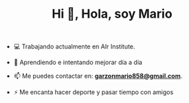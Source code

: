 <h1 align="center">Hi 👋, Hola, soy Mario</h1>

<br>

<!-- <p align="right"> <h3>Profile Views :-</h3> <img src="https://komarev.com/ghpvc/?username=adam-pw&label=Profile%20views&color=0e75b6&style=flat" 
    alt="adam-pw" /> 
  </p>

<br>
-->
<!-- <p><img align="right" src="https://github.com/Adam-pw/Adam-pw/blob/main/animation_500_kxa883sd.gif" alt="gif" /></p> -->


- ‍💻 Trabajando actualmente en AIr Institute.

- 🌱 Aprendiendo e intentando mejorar día a día

- 📫 Me puedes contactar en: **garzonmario858@gmail.com**.

- ⚡ Me encanta hacer deporte y pasar tiempo con amigos

<br>
